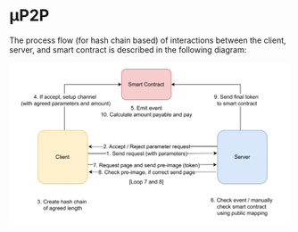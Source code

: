 # μP2P

The process flow (for hash chain based) of interactions between the client, server, and smart contract is described in the following diagram:

[![View Diagram](InteractionDiagram.png)](InteractionDiagram.pdf)